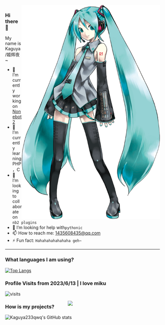 <!--
**Kaguya233qwq/Kaguya233qwq** is a ✨ _special_ ✨ repository because its `README.md` (this file) appears on your GitHub profile.

Here are some ideas to get you started:

- 🔭 I’m currently working on ...
- 🌱 I’m currently learning ...
- 👯 I’m looking to collaborate on ...
- 🤔 I’m looking for help with ...
- 💬 Ask me about ...
- 📫 How to reach me: ...
- 😄 Pronouns: ...
- ⚡ Fun fact: ...
-->

<img align='right' src="https://github.com/Kaguya233qwq/Kaguya233qwq/blob/main/about_miku.png?raw=true" width="450">

### Hi there 👋
My name is Kaguya/姬辉夜~

- 🔭 I’m currently working on [Nonebot2](https://v2.nonebot.dev/)
- 🌱 I’m currently learning PHP，C
- 👯 I’m looking to collaborate on ```nb2 plugins```
- 🤔 I’m looking for help with```pythonic```
- 📫 How to reach me: 1435608435@qq.com
- ⚡ Fun fact: ```Hahahahahahahaha geh~```

---

### What languages I am using?

[![Top Langs](https://github-readme-stats.vercel.app/api/top-langs/?username=Kaguya233qwq)](https://github.com/Cvandia/github-readme-stats)

### Profile Visits from 2023/6/13 | I love miku

![visits](https://count.getloli.com/get/@Kaguya233qwq?theme=rule34)


<img align='right' src="https://github.com/Kaguya233qwq/Kaguya233qwq/blob/main/mikumiku.gif?raw=true" width="300">

### How is my projects?

![Kaguya233qwq's GitHub stats](https://github-readme-stats.vercel.app/api?username=Kaguya233qwq&show_icons=true&theme=tokyonight)
